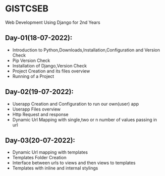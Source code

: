 # GISTCSEB
Web Development Using Django for 2nd Years

## Day-01(18-07-2022):
  - Introduction to Python,Downloads,Installation,Configuration and Version Check
  - Pip Version Check
  - Installation of Django,Version Check
  - Project Creation and its files overview
  - Running of a Project

## Day-02(19-07-2022):
  - Userapp Creation and Configuration to run our own(user) app
  - Userapp Files overview
  - Http Request and response
  - Dynamic Url Mapping with single,two or n number of values passing in url

## Day-03(20-07-2022):
  - Dynamic Url mapping with templates
  - Templates Folder Creation
  - Interface between urls to views and then views to templates
  - Templates with inline and internal stylings
